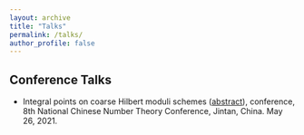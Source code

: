 ```yaml
---
layout: archive
title: "Talks"
permalink: /talks/
author_profile: false
---
```


## Conference Talks
- Integral points on coarse Hilbert moduli schemes ([abstract](../_talks/2021-05-26-talk.md)), conference, 8th National Chinese Number Theory Conference, Jintan, China. May 26, 2021.

